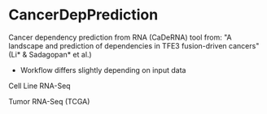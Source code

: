 # CancerDepPrediction

Cancer dependency prediction from RNA (CaDeRNA) tool from: "A landscape and prediction of dependencies in TFE3 fusion-driven cancers" (Li* & Sadagopan* et al.)

- Workflow differs slightly depending on input data

Cell Line RNA-Seq

Tumor RNA-Seq (TCGA)
